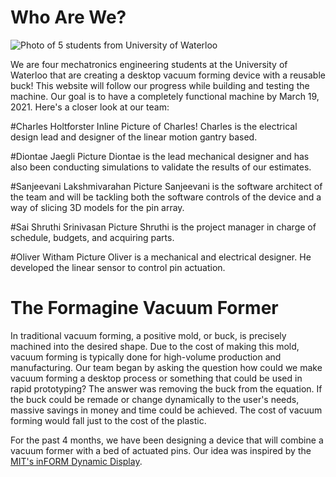 Who Are We?
===========
![Photo of 5 students from University of Waterloo](formagine.github.io\team.png "The Team")

We are four mechatronics engineering students at the University of Waterloo that are creating a desktop vacuum forming device with a reusable buck! This website will follow our progress while building and testing the machine. Our goal is to have a completely functional machine by March 19, 2021.
Here's a closer look at our team:

#Charles Holtforster
Inline Picture of Charles! 
Charles is the electrical design lead and designer of the linear motion gantry based.

#Diontae Jaegli
Picture
Diontae is the lead mechanical designer and has also been conducting simulations to validate the results of our estimates. 

#Sanjeevani Lakshmivarahan
Picture
Sanjeevani is the software architect of the team and will be tackling both the software controls of the device and a way of slicing 3D models for the pin array. 

#Sai Shruthi Srinivasan
Picture
Shruthi is the project manager in charge of schedule, budgets, and acquiring parts.

#Oliver Witham
Picture
Oliver is a mechanical and electrical designer. He developed the linear sensor to control pin actuation.

The Formagine Vacuum Former
========
In traditional vacuum forming, a positive mold, or buck, is precisely machined into the desired shape. Due to the cost of making this mold, vacuum forming is typically done for high-volume production and manufacturing. Our team began by asking the question how could we make vacuum forming a desktop process or something that could be used in rapid prototyping? The answer was removing the buck from the equation. If the buck could be remade or change dynamically to the user's needs, massive savings in money and time could be achieved. The cost of vacuum forming would fall just to the cost of the plastic. 

For the past 4 months, we have been designing a device that will combine a vacuum former with a bed of actuated pins. 
Our idea was inspired by the [MIT's inFORM Dynamic Display](https://tangible.media.mit.edu/project/inform/).



